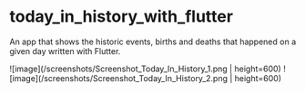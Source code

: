 # today_in_history_with_flutter

An app that shows the historic events, births and deaths that happened on a given day written with Flutter.

![image](/screenshots/Screenshot_Today_In_History_1.png | height=600)
![image](/screenshots/Screenshot_Today_In_History_2.png | height=600)
